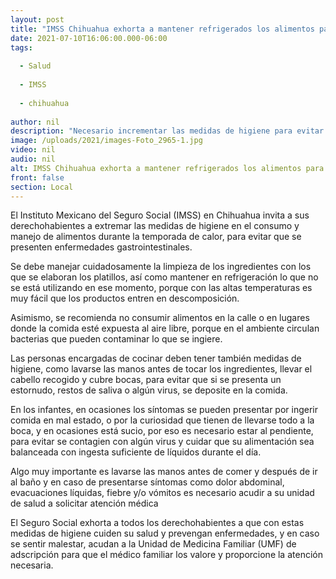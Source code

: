 ```yaml
---
layout: post
title: "IMSS Chihuahua exhorta a mantener refrigerados los alimentos para prevenir enfermedades gastrointestinales "
date: 2021-07-10T16:06:00.000-06:00
tags:
  
  - Salud
  
  - IMSS
  
  - chihuahua
  
author: nil
description: "Necesario incrementar las medidas de higiene para evitar estos males."
image: /uploads/2021/images-Foto_2965-1.jpg
video: nil
audio: nil
alt: IMSS Chihuahua exhorta a mantener refrigerados los alimentos para prevenir enfermedades gastrointestinales 
front: false
section: Local
---
```


El Instituto Mexicano del Seguro Social (IMSS) en Chihuahua invita a sus derechohabientes a extremar las medidas de higiene en el consumo y manejo de alimentos durante la temporada de calor, para evitar que se presenten enfermedades gastrointestinales.

Se debe manejar cuidadosamente la limpieza de los ingredientes con los que se elaboran los platillos, así como mantener en refrigeración lo que no se está utilizando en ese momento, porque con las altas temperaturas es muy fácil que los productos entren en descomposición.

Asimismo, se recomienda no consumir alimentos en la calle o en lugares donde la comida esté expuesta al aire libre, porque en el ambiente circulan bacterias que pueden contaminar lo que se ingiere.

Las personas encargadas de cocinar deben tener también medidas de higiene, como lavarse las manos antes de tocar los ingredientes, llevar el cabello recogido y cubre bocas, para evitar que si se presenta un estornudo, restos de saliva o algún virus, se deposite en la comida. 

En los infantes, en ocasiones los síntomas se pueden presentar por ingerir comida en mal estado, o por la curiosidad que tienen de llevarse todo a la boca, y en ocasiones está sucio, por eso es necesario estar al pendiente, para evitar se contagien con algún virus y cuidar que su alimentación sea balanceada con ingesta suficiente de líquidos durante el día.

Algo muy importante es lavarse las manos antes de comer y después de ir al baño y en caso de presentarse síntomas como dolor abdominal, evacuaciones líquidas, fiebre y/o vómitos es necesario acudir a su unidad de salud a solicitar atención médica

El Seguro Social exhorta a todos los derechohabientes a que con estas medidas de higiene cuiden su salud y prevengan enfermedades, y en caso se sentir malestar, acudan a la Unidad de Medicina Familiar (UMF) de adscripción para que el médico familiar los valore y proporcione la atención necesaria.
